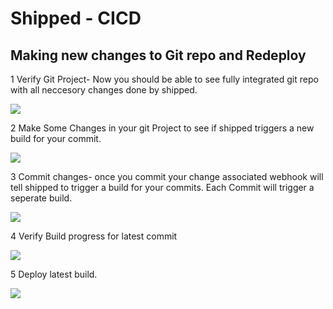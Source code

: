 # Shipped - CICD

## Making new changes to Git repo and Redeploy

1 Verify Git Project- Now you should be able to see fully integrated git repo with all neccesory changes done by shipped.

![](posts/files/shipped-cicd/assets/6.PNG)

2 Make Some Changes in your git Project to see if shipped triggers a new build for your commit.

![](posts/files/shipped-cicd/assets/7.PNG)

3 Commit changes- once you commit your change associated webhook will tell shipped to trigger a build for your commits. Each Commit will trigger a seperate build.

![](posts/files/shipped-cicd/assets/8.PNG)

4 Verify Build progress for latest commit

![](posts/files/shipped-cicd/assets/9.PNG)

5 Deploy latest build.

![](posts/files/shipped-cicd/assets/10.PNG)

